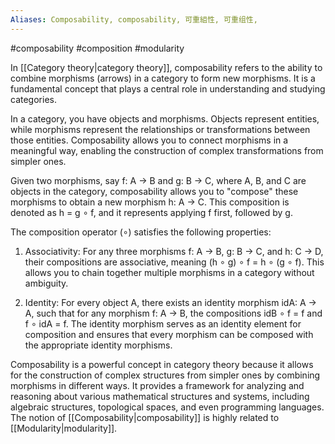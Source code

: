 ```yaml
---
Aliases: Composability, composability, 可重組性, 可重组性, 
---
```

#composability #composition #modularity

In [[Category theory|category theory]], composability refers to the ability to combine morphisms (arrows) in a category to form new morphisms. It is a fundamental concept that plays a central role in understanding and studying categories.

In a category, you have objects and morphisms. Objects represent entities, while morphisms represent the relationships or transformations between those entities. Composability allows you to connect morphisms in a meaningful way, enabling the construction of complex transformations from simpler ones.

Given two morphisms, say f: A → B and g: B → C, where A, B, and C are objects in the category, composability allows you to "compose" these morphisms to obtain a new morphism h: A → C. This composition is denoted as h = g ∘ f, and it represents applying f first, followed by g.

The composition operator (∘) satisfies the following properties:

1. Associativity: For any three morphisms f: A → B, g: B → C, and h: C → D, their compositions are associative, meaning (h ∘ g) ∘ f = h ∘ (g ∘ f). This allows you to chain together multiple morphisms in a category without ambiguity.

2. Identity: For every object A, there exists an identity morphism idA: A → A, such that for any morphism f: A → B, the compositions idB ∘ f = f and f ∘ idA = f. The identity morphism serves as an identity element for composition and ensures that every morphism can be composed with the appropriate identity morphisms.

Composability is a powerful concept in category theory because it allows for the construction of complex structures from simpler ones by combining morphisms in different ways. It provides a framework for analyzing and reasoning about various mathematical structures and systems, including algebraic structures, topological spaces, and even programming languages. The notion of [[Composability|composability]] is highly related to [[Modularity|modularity]].
